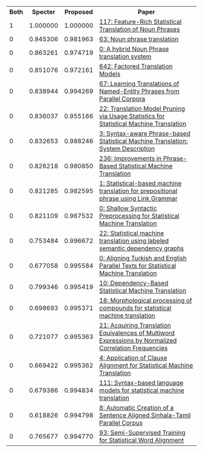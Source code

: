 <html><table><tr>
<th>Both</th>
<th>Specter</th>
<th>Proposed</th>
<th>Paper</th>
</tr>
<tr>
<td>1</td>
<td>1.000000</td>
<td>1.000000</td>
<td><a href="https://www.semanticscholar.org/paper/12cad1bf2c6beb9fe6fe8cadf31630c15884a506">117: Feature-Rich Statistical Translation of Noun Phrases</a></td>
</tr>
<tr>
<td>0</td>
<td>0.945306</td>
<td>0.981963</td>
<td><a href="https://www.semanticscholar.org/paper/3e4681ece0316438b9984097894fab3ef56d3b7a">63: Noun phrase translation</a></td>
</tr>
<tr>
<td>0</td>
<td>0.863261</td>
<td>0.974719</td>
<td><a href="https://www.semanticscholar.org/paper/714521884d81c0de2907f9d4550238331e3e1bbf">0: A hybrid Noun Phrase translation system</a></td>
</tr>
<tr>
<td>0</td>
<td>0.851076</td>
<td>0.972161</td>
<td><a href="https://www.semanticscholar.org/paper/659f1f754954d093e684ead4842832052f7bf748">642: Factored Translation Models</a></td>
</tr>
<tr>
<td>0</td>
<td>0.838944</td>
<td>0.994269</td>
<td><a href="https://www.semanticscholar.org/paper/65779927635dca852b2250d4b0b50aaf47b9f1e0">67: Learning Translations of Named-Entity Phrases from Parallel Corpora</a></td>
</tr>
<tr>
<td>0</td>
<td>0.836037</td>
<td>0.955166</td>
<td><a href="https://www.semanticscholar.org/paper/432ec720086b8bea41230eb689fec767cc6b1c49">22: Translation Model Pruning via Usage Statistics for Statistical Machine Translation</a></td>
</tr>
<tr>
<td>0</td>
<td>0.832653</td>
<td>0.988246</td>
<td><a href="https://www.semanticscholar.org/paper/ce7ebbbed98e905f3a86111d1d4cc4f196ddcd1e">3: Syntax-aware Phrase-based Statistical Machine Translation: System Description</a></td>
</tr>
<tr>
<td>0</td>
<td>0.826218</td>
<td>0.980850</td>
<td><a href="https://www.semanticscholar.org/paper/8ceebe893cfb2dbf83d872523d9ddd140aa1649c">236: Improvements in Phrase-Based Statistical Machine Translation</a></td>
</tr>
<tr>
<td>0</td>
<td>0.821285</td>
<td>0.982595</td>
<td><a href="https://www.semanticscholar.org/paper/0eedfae88a7f2ff12a39ca4497eab5c7ad679dec">1: Statistical-based machine translation for prepositional phrase using Link Grammar</a></td>
</tr>
<tr>
<td>0</td>
<td>0.821109</td>
<td>0.967532</td>
<td><a href="https://www.semanticscholar.org/paper/27693da4a94741eddaffe5b37423a8eed2e0eab7">0: Shallow Syntactic Preprocessing for Statistical Machine Translation</a></td>
</tr>
<tr>
<td>0</td>
<td>0.753484</td>
<td>0.996672</td>
<td><a href="https://www.semanticscholar.org/paper/d0f7bbf18729a7b0d77d9a96c9edb33cccc625e7">22: Statistical machine translation using labeled semantic dependency graphs</a></td>
</tr>
<tr>
<td>0</td>
<td>0.677058</td>
<td>0.995584</td>
<td><a href="https://www.semanticscholar.org/paper/01a3c13eda38e48d862bea90ce6d3c19f704f70d">0: Aligning Turkish and English Parallel Texts for Statistical Machine Translation</a></td>
</tr>
<tr>
<td>0</td>
<td>0.799346</td>
<td>0.995419</td>
<td><a href="https://www.semanticscholar.org/paper/a306f0100b36e5f8663116156975d59c450e07ce">10: Dependency-Based Statistical Machine Translation</a></td>
</tr>
<tr>
<td>0</td>
<td>0.698693</td>
<td>0.995371</td>
<td><a href="https://www.semanticscholar.org/paper/8ea87d64eebc83c990a3851f77c3bbf5dd22b0e5">18: Morphological processing of compounds for statistical machine translation</a></td>
</tr>
<tr>
<td>0</td>
<td>0.721077</td>
<td>0.995363</td>
<td><a href="https://www.semanticscholar.org/paper/47cfb5cc346c6adaaaaefde8ec64cf7d5bb470c3">21: Acquiring Translation Equivalences of Multiword Expressions by Normalized Correlation Frequencies</a></td>
</tr>
<tr>
<td>0</td>
<td>0.669422</td>
<td>0.995362</td>
<td><a href="https://www.semanticscholar.org/paper/67199ca97290f513b882cdd899aaf2a7d553687e">4: Application of Clause Alignment for Statistical Machine Translation</a></td>
</tr>
<tr>
<td>0</td>
<td>0.679386</td>
<td>0.994834</td>
<td><a href="https://www.semanticscholar.org/paper/9aca99a65c399a62092c4332257918c7011daea7">111: Syntax-based language models for statistical machine translation</a></td>
</tr>
<tr>
<td>0</td>
<td>0.618826</td>
<td>0.994798</td>
<td><a href="https://www.semanticscholar.org/paper/9a275a9ceefc26f69d4d41297ee85390d9db048c">8: Automatic Creation of a Sentence Aligned Sinhala-Tamil Parallel Corpus</a></td>
</tr>
<tr>
<td>0</td>
<td>0.765677</td>
<td>0.994770</td>
<td><a href="https://www.semanticscholar.org/paper/6c8f9b2b61e49c43e4639b3c1ce68f993fc2aa91">93: Semi-Supervised Training for Statistical Word Alignment</a></td>
</tr>
</table></html>
